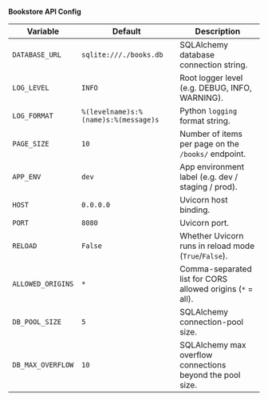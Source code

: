 **Bookstore API Config**


| Variable          | Default                                  | Description                                                      |
|-------------------|------------------------------------------|------------------------------------------------------------------|
| `DATABASE_URL`    | `sqlite:///./books.db`                   | SQLAlchemy database connection string.                           |
| `LOG_LEVEL`       | `INFO`                                   | Root logger level (e.g. DEBUG, INFO, WARNING).                   |
| `LOG_FORMAT`      | `%(levelname)s:%(name)s:%(message)s`     | Python `logging` format string.                                  |
| `PAGE_SIZE`       | `10`                                     | Number of items per page on the `/books/` endpoint.              |
| `APP_ENV`         | `dev`                                    | App environment label (e.g. dev / staging / prod).               |
| `HOST`            | `0.0.0.0`                                | Uvicorn host binding.                                            |
| `PORT`            | `8080`                                   | Uvicorn port.                                                    |
| `RELOAD`          | `False`                                  | Whether Uvicorn runs in reload mode (`True`/`False`).            |
| `ALLOWED_ORIGINS` | `*`                                      | Comma-separated list for CORS allowed origins (`*` = all).       |
| `DB_POOL_SIZE`    | `5`                                      | SQLAlchemy connection-pool size.                                 |
| `DB_MAX_OVERFLOW` | `10`                                     | SQLAlchemy max overflow connections beyond the pool size.        |
